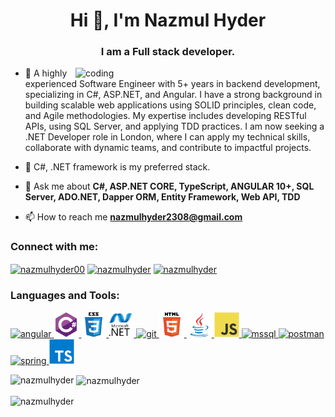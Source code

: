 <h1 align="center">Hi 👋, I'm Nazmul Hyder</h1>
<h3 align="center">I am a Full stack developer.</h3>
<img align="right" alt="coding" width="400" src="https://thumbs.gfycat.com/ExemplaryFairFeline-max-1mb.gif">

- 🔭 A highly experienced Software Engineer with 5+ years in backend development, specializing in C#, ASP.NET, and Angular. I have a strong background in building scalable web applications using SOLID principles, clean code, and Agile methodologies. My expertise includes developing RESTful APIs, using SQL Server, and applying TDD practices. I am now seeking a .NET Developer role in London, where I can apply my technical skills, collaborate with dynamic teams, and contribute to impactful projects.

- 🌱 C#, .NET framework is my preferred stack.

- 💬 Ask me about **C#, ASP.NET CORE, TypeScript, ANGULAR 10+, SQL Server, ADO.NET, Dapper ORM, Entity Framework, Web API, TDD**

- 📫 How to reach me **nazmulhyder2308@gmail.com**

<h3 align="left">Connect with me:</h3>
<p align="left">
<a href="https://linkedin.com/in/nazmulhyder00" target="blank"><img align="center" src="https://raw.githubusercontent.com/rahuldkjain/github-profile-readme-generator/master/src/images/icons/Social/linked-in-alt.svg" alt="nazmulhyder00" height="30" width="40" /></a>
<a href="https://www.hackerrank.com/nazmulhyder" target="blank"><img align="center" src="https://raw.githubusercontent.com/rahuldkjain/github-profile-readme-generator/master/src/images/icons/Social/hackerrank.svg" alt="nazmulhyder" height="30" width="40" /></a>
<a href="https://www.leetcode.com/nazmulhyder" target="blank"><img align="center" src="https://raw.githubusercontent.com/rahuldkjain/github-profile-readme-generator/master/src/images/icons/Social/leet-code.svg" alt="nazmulhyder" height="30" width="40" /></a>
</p>

<h3 align="left">Languages and Tools:</h3>
<p align="left"> <a href="https://angular.io" target="_blank" rel="noreferrer"> <img src="https://angular.io/assets/images/logos/angular/angular.svg" alt="angular" width="40" height="40"/> </a> <a href="https://www.w3schools.com/cs/" target="_blank" rel="noreferrer"> <img src="https://raw.githubusercontent.com/devicons/devicon/master/icons/csharp/csharp-original.svg" alt="csharp" width="40" height="40"/> </a> <a href="https://www.w3schools.com/css/" target="_blank" rel="noreferrer"> <img src="https://raw.githubusercontent.com/devicons/devicon/master/icons/css3/css3-original-wordmark.svg" alt="css3" width="40" height="40"/> </a> <a href="https://dotnet.microsoft.com/" target="_blank" rel="noreferrer"> <img src="https://raw.githubusercontent.com/devicons/devicon/master/icons/dot-net/dot-net-original-wordmark.svg" alt="dotnet" width="40" height="40"/> </a> <a href="https://git-scm.com/" target="_blank" rel="noreferrer"> <img src="https://www.vectorlogo.zone/logos/git-scm/git-scm-icon.svg" alt="git" width="40" height="40"/> </a> <a href="https://www.w3.org/html/" target="_blank" rel="noreferrer"> <img src="https://raw.githubusercontent.com/devicons/devicon/master/icons/html5/html5-original-wordmark.svg" alt="html5" width="40" height="40"/> </a> <a href="https://www.java.com" target="_blank" rel="noreferrer"> <img src="https://raw.githubusercontent.com/devicons/devicon/master/icons/java/java-original.svg" alt="java" width="40" height="40"/> </a> <a href="https://developer.mozilla.org/en-US/docs/Web/JavaScript" target="_blank" rel="noreferrer"> <img src="https://raw.githubusercontent.com/devicons/devicon/master/icons/javascript/javascript-original.svg" alt="javascript" width="40" height="40"/> </a> <a href="https://www.microsoft.com/en-us/sql-server" target="_blank" rel="noreferrer"> <img src="https://www.svgrepo.com/show/303229/microsoft-sql-server-logo.svg" alt="mssql" width="40" height="40"/> </a> <a href="https://postman.com" target="_blank" rel="noreferrer"> <img src="https://www.vectorlogo.zone/logos/getpostman/getpostman-icon.svg" alt="postman" width="40" height="40"/> </a> <a href="https://spring.io/" target="_blank" rel="noreferrer"> <img src="https://www.vectorlogo.zone/logos/springio/springio-icon.svg" alt="spring" width="40" height="40"/> </a> <a href="https://www.typescriptlang.org/" target="_blank" rel="noreferrer"> <img src="https://raw.githubusercontent.com/devicons/devicon/master/icons/typescript/typescript-original.svg" alt="typescript" width="40" height="40"/> </a> </p>

<p><img align="left" src="https://github-readme-stats.vercel.app/api/top-langs?username=nazmulhyder&show_icons=true&locale=en&layout=compact" alt="nazmulhyder" /></p>

<p>&nbsp;<img align="center" src="https://github-readme-stats.vercel.app/api?username=nazmulhyder&show_icons=true&locale=en" alt="nazmulhyder" /></p>

<p><img align="center" src="https://github-readme-streak-stats.herokuapp.com/?user=nazmulhyder&" alt="nazmulhyder" /></p>
